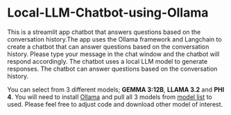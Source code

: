 # Local-LLM-Chatbot-using-Ollama
This is a streamlit app chatbot that answers questions based on the conversation history.The app uses the Ollama framework and Langchain to create a chatbot that can answer questions 
based on the conversation history. Please type your message in the chat window and the chatbot will respond accordingly. The chatbot uses a local LLM model to generate responses. The chatbot can answer questions based on the conversation history.

You can select from 3 different models; **GEMMA 3:12B**, **LLAMA 3.2** and **PHI 4**. You will need to install [Ollama](https://ollama.com/) and pull all 3 models from [model list](https://ollama.com/search) to used. Please feel free to adjust code and download other model of interest.
